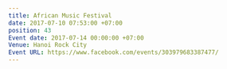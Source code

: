 ```yaml
---
title: African Music Festival
date: 2017-07-10 07:53:00 +07:00
position: 43
Event date: 2017-07-14 00:00:00 +07:00
Venue: Hanoi Rock City
Event URL: https://www.facebook.com/events/303979683387477/
---
```


